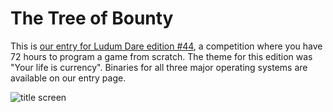 # The Tree of Bounty

This is [our entry for Ludum Dare edition #44](https://ldjam.com/events/ludum-dare/44/the-tree-of-bounty), a competition where you have 72 hours to program a game from scratch. The theme for this edition was "Your life is currency". Binaries for all three major operating systems are available on our entry page.



![title screen](https://static.jam.vg/raw/861/z/21c06.png)























